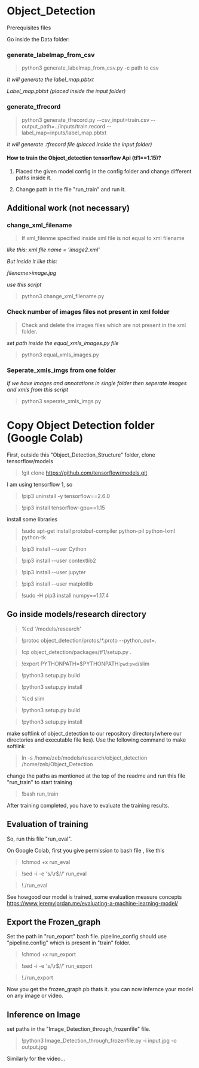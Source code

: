 # Object_Detection

Prerequisites files 

Go inside the Data folder:

### generate_labelmap_from_csv

>python3 generate_labelmap_from_csv.py -c path to csv

*It will generate the label_map.pbtxt*

*Label_map.pbtxt (placed inside the input folder)*

### generate_tfrecord 
>python3 generate_tfrecord.py --csv_input=train.csv  --output_path=../inputs/train.record --label_map=inputs/label_map.pbtxt

*It will generate .tfrecord file*
*(placed inside the input folder)*

#### How to train the Object_detection tensorflow Api (tf1==1.15)?

1. Placed the given model config in the config folder and change different paths inside it.

2. Change path in the file "run_train" and run it.

## Additional work (not necessary)

### change_xml_filename
>If xml_filenme specified inside xml file is not equal to xml filename

*like this: xml file name = 'image2.xml'*

*But inside it like this:*

*filename>image.jpg</filename>*

*use this script*
  
> python3 change_xml_filename.py

### Check number of images files not present in xml folder

>Check and delete the images files which are not present in the xml folder.

*set path inside the equal_xmls_images.py file*

>python3 equal_xmls_images.py 

### Seperate_xmls_imgs from one folder

*If we have images and annotations in single folder then seperate images and xmls from this script*

>python3 seperate_xmls_imgs.py

# Copy Object Detection folder (Google Colab)

First, outside this "Object_Detection_Structure" folder, clone tensorflow/models

>!git clone https://github.com/tensorflow/models.git

I am using tensorflow 1, so

>!pip3 uninstall -y tensorflow==2.6.0

>!pip3 install tensorflow-gpu==1.15

install some libraries

>!sudo apt-get install protobuf-compiler python-pil python-lxml python-tk

>!pip3 install --user Cython

>!pip3 install --user contextlib2

>!pip3 install --user jupyter

>!pip3 install --user matplotlib

>!sudo -H pip3 install numpy==1.17.4

## Go inside models/research directory

>%cd '/models/research'

>!protoc object_detection/protos/*.proto --python_out=.

>!cp object_detection/packages/tf1/setup.py .

>!export PYTHONPATH=$PYTHONPATH:`pwd`:`pwd`/slim

>!python3 setup.py build

>!python3 setup.py install

>%cd slim

>!python3 setup.py build

>!python3 setup.py install

make softlink of object_detection to our repository directory(where our directories and executable file lies). 
Use the following command to make softlink

> ln -s /home/zeb/models/research/object_detection /home/zeb/Object_Detection

change the paths as mentioned at the top of the readme and run this file "run_train" to start training

>!bash run_train

After training completed, you have to evaluate the training results.

## Evaluation of training

So, run this file "run_eval". 

On Google Colab, first you give permission to bash file , like this

>!chmod +x run_eval

>!sed -i -e 's/\r$//' run_eval

>!./run_eval

See howgood our model is trained, some evaluation measure concepts https://www.jeremyjordan.me/evaluating-a-machine-learning-model/

## Export the Frozen_graph

Set the path in "run_export" bash file. pipeline_config should use "pipeline.config" which is present in "train" folder.

>!chmod +x run_export

>!sed -i -e 's/\r$//' run_export

>!./run_export

Now you get the frozen_graph.pb thats it. you can now infernce your model on any image or video.

## Inference on Image 

set paths in the "Image_Detection_through_frozenfile" file.

>!python3 Image_Detection_through_frozenfile.py -i input.jpg -o output.jpg

Similarly for the video...
